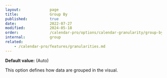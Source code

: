 ```yaml
---
layout:             page
title:              Group By
published:          true
date:               2022-07-27
modified:           2024-05-18
order:              /calendar-pro/options/calendar-granularity/group-by
internal:           group
related:
    - /calendar-pro/features/granularities.md
---
```

**Default value:** (Auto)

This option defines how data are grouped in the visual.
